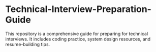 # Technical-Interview-Preparation-Guide
This repository is a comprehensive guide for preparing for technical interviews. It includes coding practice, system design resources, and resume-building tips.
